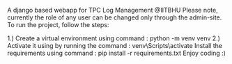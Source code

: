 A django based webapp for TPC Log Management @IITBHU
Please note, currently the role of any user can be changed only through the admin-site. 
To run the project, follow the steps:

1.) Create a virtual environment using command : python -m venv venv
2.) Activate it using by running the command : venv\Scripts\activate
Install the requirements using command : pip install -r requirements.txt
Enjoy coding :)

